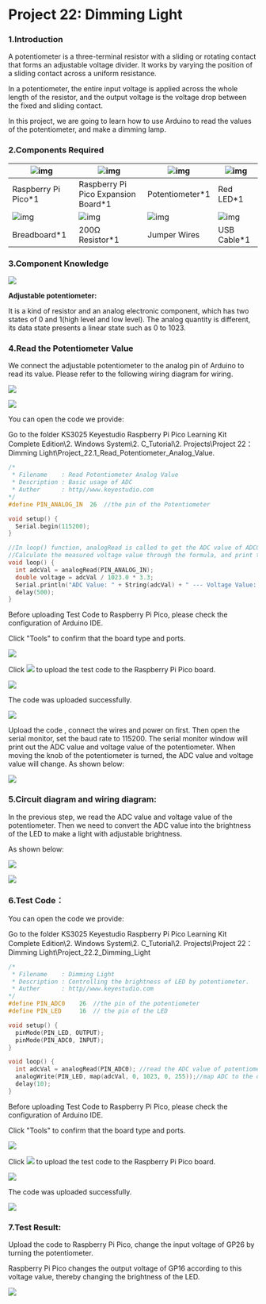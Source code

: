 # Project 22: Dimming Light

### 1.**Introduction**

A potentiometer is a three-terminal resistor with a sliding or rotating contact that forms an adjustable voltage divider. It works by varying the position of a sliding contact across a uniform resistance. 

In a potentiometer, the entire input voltage is applied across the whole length of the resistor, and the output voltage is the voltage drop between the fixed and sliding contact.

In this project, we are going to learn how to use Arduino to read the values of the potentiometer, and make a dimming lamp.



### 2.**Components Required**

| ![img](media/wps6.png)                  | ![img](media/wps7-168412316831352.jpg)  | ![img](media/wps8-168412316963753.jpg)  | ![img](media/wps9-168412317136654.jpg)  |
| --------------------------------------- | --------------------------------------- | --------------------------------------- | --------------------------------------- |
| Raspberry Pi Pico*1                     | Raspberry Pi Pico Expansion Board*1     | Potentiometer*1                         | Red LED*1                               |
| ![img](media/wps10-168412317284555.jpg) | ![img](media/wps11-168412317445356.jpg) | ![img](media/wps12-168412317566157.jpg) | ![img](media/wps13-168412317689858.jpg) |
| Breadboard*1                            | 200Ω Resistor*1                         | Jumper Wires                            | USB Cable*1                             |



### 3.**Component Knowledge**

![](/media/c397aba3de644bb70ffa7a9139a5499e.png)

**Adjustable potentiometer:** 

It is a kind of resistor and an analog electronic component, which has two states of 0 and 1(high level and low level). The analog quantity is different, its data state presents a linear state such as 0 to 1023.



### 4.**Read the Potentiometer Value**

We connect the adjustable potentiometer to the analog pin of Arduino to read its value. Please refer to the following wiring diagram for wiring.

![](/media/b8ee6320bce8729a4309857f257d30ec.png)

![](/media/cb970a340d830569e9ac4462a1318e44.png)

You can open the code we provide:

Go to the folder KS3025 Keyestudio Raspberry Pi Pico Learning Kit Complete Edition\\2. Windows System\\2. C\_Tutorial\\2. Projects\\Project 22：Dimming Light\\Project\_22.1\_Read\_Potentiometer\_Analog\_Value.

```c
/*  
 * Filename    : Read Potentiometer Analog Value
 * Description : Basic usage of ADC
 * Auther      : http//www.keyestudio.com
*/
#define PIN_ANALOG_IN  26  //the pin of the Potentiometer

void setup() {
  Serial.begin(115200);
}

//In loop() function, analogRead is called to get the ADC value of ADC0 and assign it to adcVal. 
//Calculate the measured voltage value through the formula, and print these data through the serial port monitor.
void loop() {
  int adcVal = analogRead(PIN_ANALOG_IN);
  double voltage = adcVal / 1023.0 * 3.3;
  Serial.println("ADC Value: " + String(adcVal) + " --- Voltage Value: " + String(voltage) + "V");
  delay(500);
}
```


Before uploading Test Code to Raspberry Pi Pico, please check the configuration of Arduino IDE.

Click "Tools" to confirm that the board type and ports.

![](/media/232e0d578815899b74144dac8ca37a76.png)

Click ![](/media/b0d41283bf5ae66d2d5ab45db15331ba.png) to upload the test code to the Raspberry Pi Pico board.

![](/media/e50da15f9b592b4f0d001d8019514a34.png)

The code was uploaded successfully.

![](/media/9c869ac15307471ec7b9324733edc8e8.png)

Upload the code , connect the wires and power on first. Then open the serial monitor, set the baud rate to 115200. The serial monitor window will print out the ADC value and voltage value of the potentiometer. When moving the knob of the potentiometer is turned, the ADC value and voltage value will change. As shown below:

![](/media/b578ae0004b44405bac340bc62138a80.png)



### 5.**Circuit diagram and wiring diagram:**

In the previous step, we read the ADC value and voltage value of the potentiometer. Then we need to convert the ADC value into the brightness of the LED to make a light with adjustable brightness.

As shown below:

![](/media/66f721b77035d40556c873e0c4577b4a.png)

![](/media/93b03f3cdc8af506d9035b748839ac33.png)

### 6.**Test Code：**

You can open the code we provide:

Go to the folder KS3025 Keyestudio Raspberry Pi Pico Learning Kit Complete Edition\\2. Windows System\\2. C\_Tutorial\\2. Projects\\Project 22：Dimming Light\\Project\_22.2\_Dimming\_Light

```c
/*  
 * Filename    : Dimming Light
 * Description : Controlling the brightness of LED by potentiometer.
 * Auther      : http//www.keyestudio.com
*/
#define PIN_ADC0    26  //the pin of the potentiometer
#define PIN_LED     16  // the pin of the LED

void setup() {
  pinMode(PIN_LED, OUTPUT);
  pinMode(PIN_ADC0, INPUT);
}

void loop() {
  int adcVal = analogRead(PIN_ADC0); //read the ADC value of potentiometer
  analogWrite(PIN_LED, map(adcVal, 0, 1023, 0, 255));//map ADC to the duty cycle of PWM to control LED brightness.
  delay(10);
}
```


Before uploading Test Code to Raspberry Pi Pico, please check the configuration of Arduino IDE.

Click "Tools" to confirm that the board type and ports.

![](/media/cd2d6e4bee5eda853fd556262e31a2f1.png)

Click ![](/media/b0d41283bf5ae66d2d5ab45db15331ba.png) to upload the test code to the Raspberry Pi Pico board.

![](/media/0205da9432a26536df81d6f0eaeadeef.png)

The code was uploaded successfully.

![](/media/253f62831ea3f689bd39036b8fa92be1.png)

### 7.**Test Result:**

Upload the code to Raspberry Pi Pico, change the input voltage of GP26 by turning the potentiometer.

Raspberry Pi Pico changes the output voltage of GP16 according to this voltage value, thereby changing the brightness of the LED.

![](/media/eca30dead3f4923afa0dcb0306db2319.jpeg)

